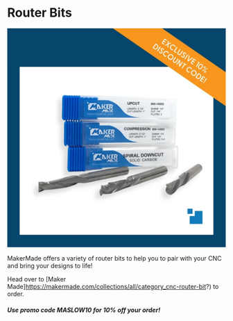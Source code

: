 # Router Bits

![Maslow Original Kit Contents](https://raw.githubusercontent.com/MaslowCommunityGarden/60-and-90-degree-V-Groove-Bit/Updates-August-2021/Router_Bits.jpg)

MakerMade offers a variety of router bits to help you to pair with your CNC and bring your designs to life!

Head over to [Maker Made]https://makermade.com/collections/all/category_cnc-router-bit?) to order.

#### ***Use promo code MASLOW10 for 10% off your order!***

